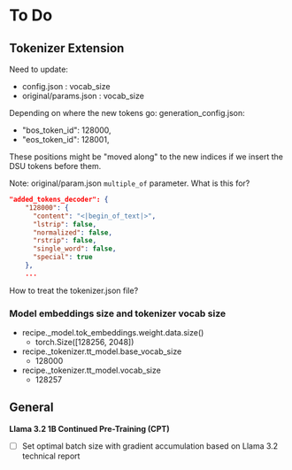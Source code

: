 # To Do

## Tokenizer Extension

Need to update:
- config.json : vocab_size
- original/params.json : vocab_size

Depending on where the new tokens go:
generation_config.json:
- "bos_token_id": 128000,
- "eos_token_id": 128001,

These positions might be "moved along" to the new indices if we insert the DSU tokens before them.

Note: original/param.json `multiple_of` parameter. What is this for?

```json
"added_tokens_decoder": {
    "128000": {
      "content": "<|begin_of_text|>",
      "lstrip": false,
      "normalized": false,
      "rstrip": false,
      "single_word": false,
      "special": true
    },
    ...
```

How to treat the tokenizer.json file?

### Model embeddings size and tokenizer vocab size

- recipe._model.tok_embeddings.weight.data.size()
    - torch.Size([128256, 2048])
- recipe._tokenizer.tt_model.base_vocab_size
    - 128000
- recipe._tokenizer.tt_model.vocab_size
    - 128257

## General

**Llama 3.2 1B Continued Pre-Training (CPT)**
- [ ] Set optimal batch size with gradient accumulation based on Llama 3.2 technical report
